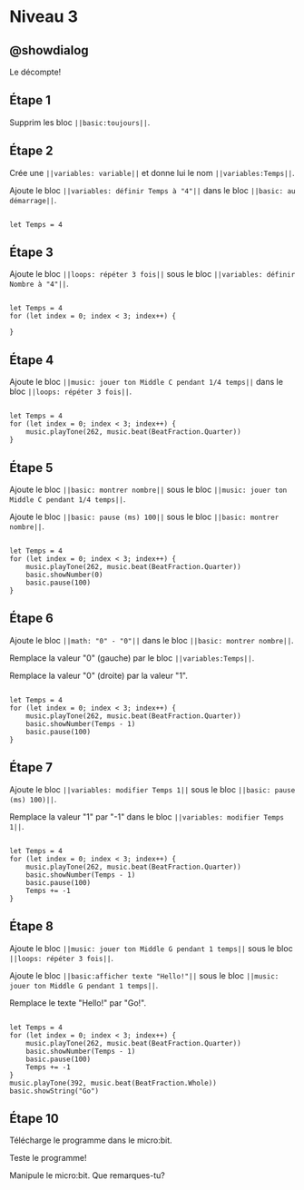 # Niveau 3

## @showdialog

Le décompte!

## Étape 1

Supprim les bloc ``||basic:toujours||``.

## Étape 2

Crée une ``||variables: variable||`` et donne lui le nom ``||variables:Temps||``.

Ajoute le bloc ``||variables: définir Temps à "4"||`` dans le bloc ``||basic: au démarrage||``.

```blocks

let Temps = 4

```

## Étape 3

Ajoute le bloc ``||loops: répéter 3 fois||`` sous le bloc ``||variables: définir Nombre à "4"||``.

```blocks

let Temps = 4
for (let index = 0; index < 3; index++) {
	
}

```

## Étape 4

Ajoute le bloc ``||music: jouer ton Middle C pendant 1/4 temps||`` dans le bloc ``||loops: répéter 3 fois||``.

```blocks

let Temps = 4
for (let index = 0; index < 3; index++) {
    music.playTone(262, music.beat(BeatFraction.Quarter))
}

```

## Étape 5

Ajoute le bloc ``||basic: montrer nombre||`` sous le bloc ``||music: jouer ton Middle C pendant 1/4 temps||``.

Ajoute le bloc ``||basic: pause (ms) 100||`` sous le bloc ``||basic: montrer nombre||``.

```blocks

let Temps = 4
for (let index = 0; index < 3; index++) {
    music.playTone(262, music.beat(BeatFraction.Quarter))
    basic.showNumber(0)
    basic.pause(100)
}

```

## Étape 6

Ajoute le bloc ``||math: "0" - "0"||`` dans le bloc ``||basic: montrer nombre||``.

Remplace la valeur "0" (gauche) par le bloc ``||variables:Temps||``.

Remplace la valeur "0" (droite) par la valeur "1". 

```blocks

let Temps = 4
for (let index = 0; index < 3; index++) {
    music.playTone(262, music.beat(BeatFraction.Quarter))
    basic.showNumber(Temps - 1)
    basic.pause(100)
}

```

## Étape 7

Ajoute le bloc ``||variables: modifier Temps 1||`` sous le bloc ``||basic: pause (ms) 100)||``.

Remplace la valeur "1" par "-1" dans le bloc ``||variables: modifier Temps 1||``.

```blocks

let Temps = 4
for (let index = 0; index < 3; index++) {
    music.playTone(262, music.beat(BeatFraction.Quarter))
    basic.showNumber(Temps - 1)
    basic.pause(100)
    Temps += -1
}

```

## Étape 8

Ajoute le bloc ``||music: jouer ton Middle G pendant 1 temps||`` sous le bloc ``||loops: répéter 3 fois||``.

Ajoute le bloc ``||basic:afficher texte "Hello!"||`` sous le bloc ``||music: jouer ton Middle G pendant 1 temps||``.

Remplace le texte "Hello!" par "Go!".

```blocks

let Temps = 4
for (let index = 0; index < 3; index++) {
    music.playTone(262, music.beat(BeatFraction.Quarter))
    basic.showNumber(Temps - 1)
    basic.pause(100)
    Temps += -1
}
music.playTone(392, music.beat(BeatFraction.Whole))
basic.showString("Go")

```

## Étape 10

Télécharge le programme dans le micro:bit.

Teste le programme!

Manipule le micro:bit. Que remarques-tu?



